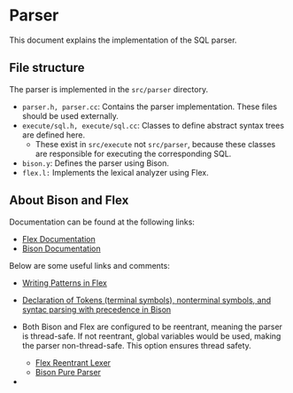 # Parser

This document explains the implementation of the SQL parser.

## File structure
The parser is implemented in the `src/parser` directory.

- `parser.h, parser.cc`: Contains the parser implementation. These files should be used externally.
- `execute/sql.h, execute/sql.cc`: Classes to define abstract syntax trees are defined here.
    - These exist in `src/execute` not `src/parser`, because these classes are responsible for executing the corresponding SQL.
- `bison.y`: Defines the parser using Bison.
- `flex.l:` Implements the lexical analyzer using Flex.

## About Bison and Flex

Documentation can be found at the following links:

- [Flex Documentation](https://westes.github.io/flex/manual/index.html#Top)
- [Bison Documentation](https://www.gnu.org/software/bison/manual/bison.html)

Below are some useful links and comments:

- [Writing Patterns in Flex](https://westes.github.io/flex/manual/Patterns.html#Patterns)

- [Declaration of Tokens (terminal symbols), nonterminal symbols, and syntac parsing with precedence in Bison](https://www.gnu.org/software/bison/manual/bison.html#Decl-Summary)

- Both Bison and Flex are configured to be reentrant, meaning the parser is thread-safe. If not reentrant, global variables would be used, making the parser non-thread-safe. This option ensures thread safety.
    - [Flex Reentrant Lexer](https://westes.github.io/flex/manual/Reentrant.html#Reentrant)
    - [Bison Pure Parser](https://www.gnu.org/software/bison/manual/bison.html#Pure-Decl)

- 


